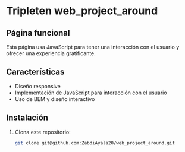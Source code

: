 # Tripleten web_project_around

## Página funcional
Esta página usa JavaScript para tener una interacción con el usuario y ofrecer una experiencia gratificante.

## Características
- Diseño responsive
- Implementación de JavaScript para interacción con el usuario
- Uso de BEM y diseño interactivo

## Instalación
1. Clona este repositorio:
   ```bash
   git clone git@github.com:ZabdiAyala20/web_project_around.git
